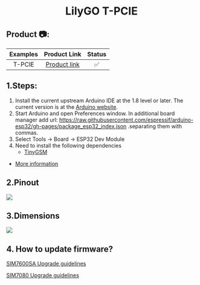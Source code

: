 <h1 align = "center">LilyGO T-PCIE</h1>


<h2 align = "left">Product 📷:</h2>

| Examples |  Product  Link   | Status |
| :------: | :--------------: | :----: |
|  T-PCIE  | [Product link]() |   ✅    |


## 1.Steps:
1. Install the current upstream Arduino IDE at the 1.8 level or later. The current version is at the [Arduino website](http://www.arduino.cc/en/main/software).
2. Start Arduino and open Preferences window. In additional board manager add url: https://raw.githubusercontent.com/espressif/arduino-esp32/gh-pages/package_esp32_index.json .separating them with commas.
3. Select Tools -> Board -> ESP32 Dev Module
4. Need to install the following dependencies
     - [TinyGSM](https://github.com/vshymanskyy/TinyGSM)

- [More information](https://cn.simcom.com/product/SIM7600CE.html)


## 2.Pinout
![](image/pins.jpg)

## 3.Dimensions
![](image/dimensions.png)

## 4. How to update firmware?

   [SIM7600SA Upgrade guidelines ](doc/sim7600SA_update_firmware.md)

   [SIM7080 Upgrade guidelines ](doc/sim7080_update_firmware.md)
